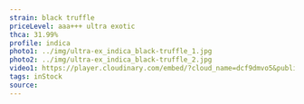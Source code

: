 ```yaml
---
strain: black truffle
priceLevel: aaa+++ ultra exotic
thca: 31.99%
profile: indica
photo1: ../img/ultra-ex_indica_black-truffle_1.jpg
photo2: ../img/ultra-ex_indica_black-truffle_2.jpg
video1: https://player.cloudinary.com/embed/?cloud_name=dcf9dmvo5&public_id=ultra-ex_indica_black-truffle_trbkfq&profile=flower
tags: inStock
source:
---
```

